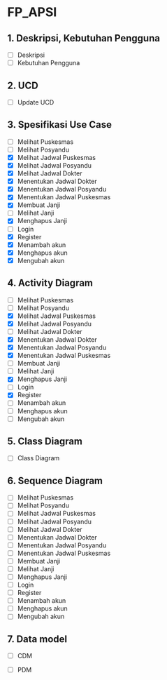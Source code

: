 # FP_APSI
## 1. Deskripsi, Kebutuhan Pengguna
- [ ] Deskripsi
- [ ] Kebutuhan Pengguna
## 2. UCD
- [ ] Update UCD
## 3. Spesifikasi Use Case
- [ ] Melihat Puskesmas
- [ ] Melihat Posyandu
- [x] Melihat Jadwal Puskesmas
- [x] Melihat Jadwal Posyandu
- [x] Melihat Jadwal Dokter
- [x] Menentukan Jadwal Dokter
- [x] Menentukan Jadwal Posyandu
- [x] Menentukan Jadwal Puskesmas
- [x] Membuat Janji
- [ ] Melihat Janji
- [x] Menghapus Janji
- [ ] Login
- [x] Register
- [x] Menambah akun
- [x] Menghapus akun
- [x] Mengubah akun
## 4. Activity Diagram
- [ ] Melihat Puskesmas
- [ ] Melihat Posyandu
- [x] Melihat Jadwal Puskesmas
- [x] Melihat Jadwal Posyandu
- [ ] Melihat Jadwal Dokter
- [x] Menentukan Jadwal Dokter
- [x] Menentukan Jadwal Posyandu
- [x] Menentukan Jadwal Puskesmas
- [ ] Membuat Janji
- [ ] Melihat Janji
- [x] Menghapus Janji
- [ ] Login
- [x] Register
- [ ] Menambah akun
- [ ] Menghapus akun
- [ ] Mengubah akun
## 5. Class Diagram
- [ ] Class Diagram
## 6. Sequence Diagram
- [ ] Melihat Puskesmas
- [ ] Melihat Posyandu
- [ ] Melihat Jadwal Puskesmas
- [ ] Melihat Jadwal Posyandu
- [ ] Melihat Jadwal Dokter
- [ ] Menentukan Jadwal Dokter
- [ ] Menentukan Jadwal Posyandu
- [ ] Menentukan Jadwal Puskesmas
- [ ] Membuat Janji
- [ ] Melihat Janji
- [ ] Menghapus Janji
- [ ] Login
- [ ] Register
- [ ] Menambah akun
- [ ] Menghapus akun
- [ ] Mengubah akun
## 7. Data model
- [ ] CDM
- [ ] PDM


